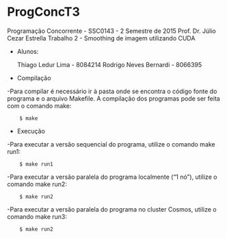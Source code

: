 # ProgConcT3

Programação Concorrente - SSC0143 - 2 Semestre de 2015
Prof. Dr. Júlio Cezar Estrella
Trabalho 2 - Smoothing de imagem utilizando CUDA

- Alunos:
	
	Thiago Ledur Lima		- 8084214
	Rodrigo Neves Bernardi	- 8066395	


- Compilação
	
-Para compilar é necessário ir à pasta onde se encontra o código fonte do programa e o arquivo Makefile. A compilação dos programas pode ser feita com o comando make:

		$ make 

- Execução
	
-Para executar a versão sequencial do programa, utilize o comando make run1:
	
		$ make run1

-Para executar a versão paralela do programa localmente (“1 nó”), utilize o comando make run2:
	
		$ make run2	

-Para executar a versão paralela do programa no cluster Cosmos, utilize o comando make run3:
	
		$ make run2